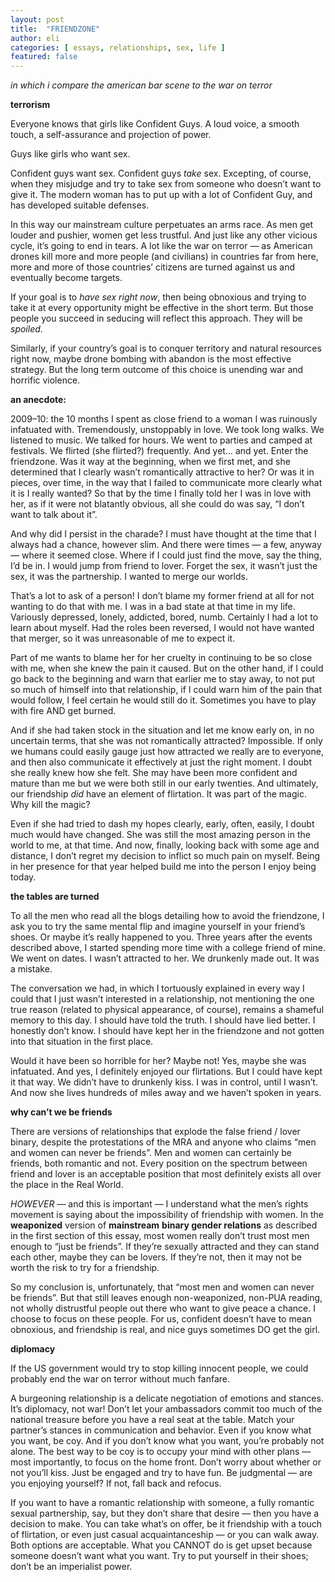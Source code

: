 ```yaml
---
layout: post
title:  "FRIENDZONE"
author: eli
categories: [ essays, relationships, sex, life ]
featured: false
---
```


_in which i compare the american bar scene to the war on terror_

**terrorism**

Everyone knows that girls like Confident Guys. A loud voice, a smooth touch, a self-assurance and projection of power.

Guys like girls who want sex.

Confident guys want sex. Confident guys *take* sex. Excepting, of course, when they misjudge and try to take sex from someone who doesn’t want to give it. The modern woman has to put up with a lot of Confident Guy, and has developed suitable defenses.

In this way our mainstream culture perpetuates an arms race. As men get louder and pushier, women get less trustful. And just like any other vicious cycle, it’s going to end in tears. A lot like the war on terror — as American drones kill more and more people (and civilians) in countries far from here, more and more of those countries’ citizens are turned against us and eventually become targets.

If your goal is to *have sex right now*, then being obnoxious and trying to take it at every opportunity might be effective in the short term. But those people you succeed in seducing will reflect this approach. They will be *spoiled*.

Similarly, if your country’s goal is to conquer territory and natural resources right now, maybe drone bombing with abandon is the most effective strategy. But the long term outcome of this choice is unending war and horrific violence.

**an anecdote:**

2009–10: the 10 months I spent as close friend to a woman I was ruinously infatuated with. Tremendously, unstoppably in love. We took long walks. We listened to music. We talked for hours. We went to parties and camped at festivals. We flirted (she flirted?) frequently. And yet… and yet. Enter the friendzone. Was it way at the beginning, when we first met, and she determined that I clearly wasn’t romantically attractive to her? Or was it in pieces, over time, in the way that I failed to communicate more clearly what it is I really wanted? So that by the time I finally told her I was in love with her, as if it were not blatantly obvious, all she could do was say, “I don’t want to talk about it”.

And why did I persist in the charade? I must have thought at the time that I always had a chance, however slim. And there were times — a few, anyway — where it seemed close. Where if I could just find the move, say the thing, I’d be in. I would jump from friend to lover. Forget the sex, it wasn’t just the sex, it was the partnership. I wanted to merge our worlds.

That’s a lot to ask of a person! I don’t blame my former friend at all for not wanting to do that with me. I was in a bad state at that time in my life. Variously depressed, lonely, addicted, bored, numb. Certainly I had a lot to learn about myself. Had the roles been reversed, I would not have wanted that merger, so it was unreasonable of me to expect it.

Part of me wants to blame her for her cruelty in continuing to be so close with me, when she knew the pain it caused. But on the other hand, if I could go back to the beginning and warn that earlier me to stay away, to not put so much of himself into that relationship, if I could warn him of the pain that would follow, I feel certain he would still do it. Sometimes you have to play with fire AND get burned.

And if she had taken stock in the situation and let me know early on, in no uncertain terms, that she was not romantically attracted? Impossible. If only we humans could easily gauge just how attracted we really are to everyone, and then also communicate it effectively at just the right moment. I doubt she really knew how she felt. She may have been more confident and mature than me but we were both still in our early twenties. And ultimately, our friendship *did* have an element of flirtation. It was part of the magic. Why kill the magic?

Even if she had tried to dash my hopes clearly, early, often, easily, I doubt much would have changed. She was still the most amazing person in the world to me, at that time. And now, finally, looking back with some age and distance, I don’t regret my decision to inflict so much pain on myself. Being in her presence for that year helped build me into the person I enjoy being today.

**the tables are turned**

To all the men who read all the blogs detailing how to avoid the friendzone, I ask you to try the same mental flip and imagine yourself in your friend’s shoes. Or maybe it’s really happened to you. Three years after the events described above, I started spending more time with a college friend of mine. We went on dates. I wasn’t attracted to her. We drunkenly made out. It was a mistake.

The conversation we had, in which I tortuously explained in every way I could that I just wasn’t interested in a relationship, not mentioning the one true reason (related to physical appearance, of course), remains a shameful memory to this day. I should have told the truth. I should have lied better. I honestly don’t know. I should have kept her in the friendzone and not gotten into that situation in the first place.

Would it have been so horrible for her? Maybe not! Yes, maybe she was infatuated. And yes, I definitely enjoyed our flirtations. But I could have kept it that way. We didn’t have to drunkenly kiss. I was in control, until I wasn’t. And now she lives hundreds of miles away and we haven’t spoken in years.

**why can’t we be friends**

There are versions of relationships that explode the false friend / lover binary, despite the protestations of the MRA and anyone who claims “men and women can never be friends”. Men and women can certainly be friends, both romantic and not. Every position on the spectrum between friend and lover is an acceptable position that most definitely exists all over the place in the Real World.

*HOWEVER —* and this is important — I understand what the men’s rights movement is saying about the impossibility of friendship with women. In the **weaponized** version of **mainstream** **binary gender relations** as described in the first section of this essay, most women really don’t trust most men enough to “just be friends”. If they’re sexually attracted and they can stand each other, maybe they can be lovers. If they’re not, then it may not be worth the risk to try for a friendship.

So my conclusion is, unfortunately, that “most men and women can never be friends”. But that still leaves enough non-weaponized, non-PUA reading, not wholly distrustful people out there who want to give peace a chance. I choose to focus on these people. For us, confident doesn’t have to mean obnoxious, and friendship is real, and nice guys sometimes DO get the girl.

**diplomacy**

If the US government would try to stop killing innocent people, we could probably end the war on terror without much fanfare.

A burgeoning relationship is a delicate negotiation of emotions and stances. It’s diplomacy, not war! Don’t let your ambassadors commit too much of the national treasure before you have a real seat at the table. Match your partner’s stances in communication and behavior. Even if you know what you want, be coy. And if you don’t know what you want, you’re probably not alone. The best way to be coy is to occupy your mind with other plans — most importantly, to focus on the home front. Don’t worry about whether or not you’ll kiss. Just be engaged and try to have fun. Be judgmental — are you enjoying yourself? If not, fall back and refocus.

If you want to have a romantic relationship with someone, a fully romantic sexual partnership, say, but they don’t share that desire — then you have a decision to make. You can take what’s on offer, be it friendship with a touch of flirtation, or even just casual acquaintanceship — or you can walk away. Both options are acceptable. What you CANNOT do is get upset because someone doesn’t want what you want. Try to put yourself in their shoes; don’t be an imperialist power.
